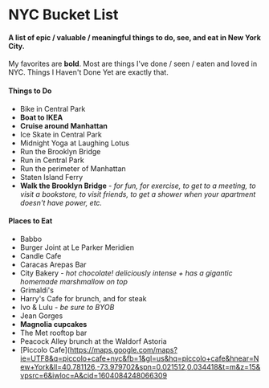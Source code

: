 NYC Bucket List
===============

#### A list of epic / valuable / meaningful things to do, see, and eat in New York City. 
 My favorites are **bold**.
 Most are things I've done / seen / eaten and loved in NYC.
 Things I Haven't Done Yet are exactly that.

#### Things to Do
* Bike in Central Park
* **Boat to IKEA**
* **Cruise around Manhattan**
* Ice Skate in Central Park
* Midnight Yoga at Laughing Lotus
* Run the Brooklyn Bridge
* Run in Central Park
* Run the perimeter of Manhattan
* Staten Island Ferry
* **Walk the Brooklyn Bridge** - *for fun, for exercise, to get to a meeting, to visit a bookstore, to visit friends, to get a shower when your apartment doesn't have power, etc.*


#### Places to Eat
* Babbo
* Burger Joint at Le Parker Meridien
* Candle Cafe
* Caracas Arepas Bar
* City Bakery - *hot chocolate! deliciously intense + has a gigantic homemade marshmallow on top*
* Grimaldi's
* Harry's Cafe for brunch, and for steak
* Ivo & Lulu - *be sure to BYOB*
* Jean Gorges
* **Magnolia cupcakes**
* The Met rooftop bar
* Peacock Alley brunch at the Waldorf Astoria
* [Piccolo Cafe](https://maps.google.com/maps?ie=UTF8&q=piccolo+cafe+nyc&fb=1&gl=us&hq=piccolo+cafe&hnear=New+York&ll=40.781126,-73.979702&spn=0.021512,0.034418&t=m&z=15&vpsrc=6&iwloc=A&cid=1604084248066309